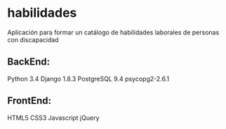 # habilidades
Aplicación para formar un catálogo de habilidades laborales de personas con discapacidad

  BackEnd:
  ---------------
  Python 3.4
  Django 1.8.3
  PostgreSQL 9.4
  psycopg2-2.6.1
  
  FrontEnd:
  ----------------
  HTML5
  CSS3
  Javascript
  jQuery

